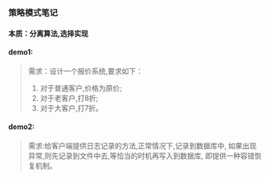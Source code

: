 ### 策略模式笔记
#### 本质：分离算法,选择实现

#### demo1:
> 需求：设计一个报价系统,要求如下：
> 1. 对于普通客户,价格为原价;
> 2. 对于老客户,打8折;
> 3. 对于大客户,打7折。
#### demo2:
> 需求:给客户端提供日志记录的方法,正常情况下,记录到数据库中,
> 如果出现异常,则先记录到文件中去,等恰当的时机再写入到数据库,
> 即提供一种容错恢复机制。
